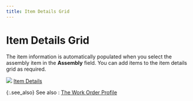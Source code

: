 ```yaml
---
title: Item Details Grid
---
```


# Item Details Grid


The item information is automatically populated when you select the  assembly item in the **Assembly** field.  You can add items to the item details grid as required.


![]({{site.ba_baseurl}}/img/lens.gif) [Item  Details]({{site.ba_baseurl}}/prod-asm/creating-wo/wo-details/item-dtls/item_details_grid_work_order_profile_assembly_contents.html)


{:.see_also}
See also
: [The  Work Order Profile]({{site.ba_baseurl}}/prod-asm/creating-wo/create-a-work-order/the_work_order_profile_assembly_step_by_step.html)
